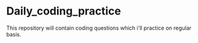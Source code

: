 # Daily_coding_practice
This repository will contain coding questions which i'll practice on regular basis. 


